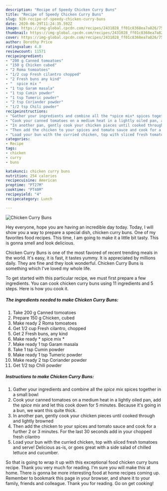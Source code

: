 ```yaml
---
description: "Recipe of Speedy Chicken Curry Buns"
title: "Recipe of Speedy Chicken Curry Buns"
slug: 920-recipe-of-speedy-chicken-curry-buns
date: 2020-06-29T11:24:35.592Z
image: https://img-global.cpcdn.com/recipes/2431028_ff01c8368ea7a826/751x532cq70/chicken-curry-buns-recipe-main-photo.jpg
thumbnail: https://img-global.cpcdn.com/recipes/2431028_ff01c8368ea7a826/751x532cq70/chicken-curry-buns-recipe-main-photo.jpg
cover: https://img-global.cpcdn.com/recipes/2431028_ff01c8368ea7a826/751x532cq70/chicken-curry-buns-recipe-main-photo.jpg
author: Dorothy Price
ratingvalue: 4.8
reviewcount: 11571
recipeingredient:
- "200 g Canned tomoatoes"
- "150 g Chicken cubed"
- "2 Roma tomoatoes"
- "1/2 cup Fresh cilantro chopped"
- "2 Fresh buns any kind"
- "  spice mix "
- "1 tsp Garam masala"
- "1 tsp Cumin powder"
- "1 tsp Tumeric powder"
- "2 tsp Coriander powder"
- "1/2 tsp Chili powder"
recipeinstructions:
- "Gather your ingredients and combine all the *spice mix* spices together in a small bowl"
- "Cook your canned tomatoes on a medium heat in a lightly oiled pan, add the *spice mix* and let this cook down for 5 minutes. Because it&#39;s going in a bun, we want this quite thick."
- "In another pan, gently cook your chicken pieces until cooked through and lightly browned"
- "Then add the chicken to your spices and tomato sauce and cook for a further 2 or 3 minutes. For the last 30 seconds add in your chopped fresh cilantro"
- "Load your bun with the curried chicken, top with sliced fresh tomatoes and serve! Delicious as-is, or goes great with a side salad of chilled lettuce and cucumber."
categories:
- Recipe
tags:
- chicken
- curry
- buns

katakunci: chicken curry buns 
nutrition: 254 calories
recipecuisine: American
preptime: "PT27M"
cooktime: "PT40M"
recipeyield: "4"
recipecategory: Lunch

---
```



![Chicken Curry Buns](https://img-global.cpcdn.com/recipes/2431028_ff01c8368ea7a826/751x532cq70/chicken-curry-buns-recipe-main-photo.jpg)

Hey everyone, hope you are having an incredible day today. Today, I will show you a way to prepare a special dish, chicken curry buns. One of my favorites food recipes. This time, I am going to make it a little bit tasty. This is gonna smell and look delicious.



Chicken Curry Buns is one of the most favored of recent trending meals in the world. It's easy, it is fast, it tastes yummy. It is appreciated by millions daily. They are fine and they look wonderful. Chicken Curry Buns is something which I've loved my whole life.


To get started with this particular recipe, we must first prepare a few ingredients. You can cook chicken curry buns using 11 ingredients and 5 steps. Here is how you cook it.

<!--inarticleads1-->

##### The ingredients needed to make Chicken Curry Buns:

1. Take 200 g Canned tomoatoes
1. Prepare 150 g Chicken, cubed
1. Make ready 2 Roma tomoatoes
1. Get 1/2 cup Fresh cilantro, chopped
1. Get 2 Fresh buns, any kind
1. Make ready  * spice mix *
1. Make ready 1 tsp Garam masala
1. Take 1 tsp Cumin powder
1. Make ready 1 tsp Tumeric powder
1. Make ready 2 tsp Coriander powder
1. Get 1/2 tsp Chili powder




<!--inarticleads2-->

##### Instructions to make Chicken Curry Buns:

1. Gather your ingredients and combine all the *spice mix* spices together in a small bowl
1. Cook your canned tomatoes on a medium heat in a lightly oiled pan, add the *spice mix* and let this cook down for 5 minutes. Because it&#39;s going in a bun, we want this quite thick.
1. In another pan, gently cook your chicken pieces until cooked through and lightly browned
1. Then add the chicken to your spices and tomato sauce and cook for a further 2 or 3 minutes. For the last 30 seconds add in your chopped fresh cilantro
1. Load your bun with the curried chicken, top with sliced fresh tomatoes and serve! Delicious as-is, or goes great with a side salad of chilled lettuce and cucumber.




So that is going to wrap it up with this exceptional food chicken curry buns recipe. Thank you very much for reading. I'm sure you will make this at home. There is gonna be more interesting food at home recipes coming up. Remember to bookmark this page in your browser, and share it to your family, friends and colleague. Thank you for reading. Go on get cooking!
